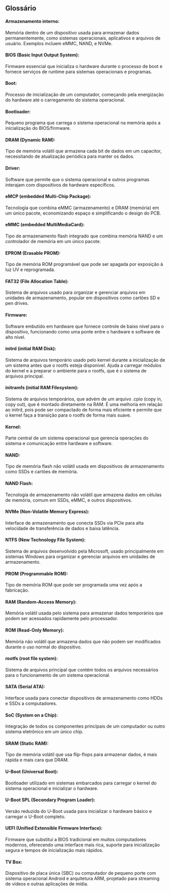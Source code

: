 
## Glossário

#### Armazenamento interno:
<!-- Armazenamento interno -->
Memória dentro de um dispositivo usada para armazenar dados permanentemente, como sistemas operacionais, aplicativos e arquivos de usuário. Exemplos incluem eMMC, NAND, e NVMe.

#### BIOS (Basic Input Output System):
<!-- BIOS -->
Firmware essencial que inicializa o hardware durante o processo de boot e fornece serviços de runtime para sistemas operacionais e programas.

#### Boot:
<!-- Boot -->
Processo de inicialização de um computador, começando pela energização do hardware até o carregamento do sistema operacional.

#### Bootloader:
<!-- Bootloader -->
Pequeno programa que carrega o sistema operacional na memória após a inicialização do BIOS/firmware.

#### DRAM (Dynamic RAM):
<!-- DRAM -->
Tipo de memória volátil que armazena cada bit de dados em um capacitor, necessitando de atualização periódica para manter os dados.

#### Driver:
<!-- Driver -->
Software que permite que o sistema operacional e outros programas interajam com dispositivos de hardware específicos.

#### eMCP (embedded Multi-Chip Package):
<!-- eMCP -->
Tecnologia que combina eMMC (armazenamento) e DRAM (memória) em um único pacote, economizando espaço e simplificando o design do PCB.

#### eMMC (embedded MultiMediaCard):
<!-- eMMC -->
Tipo de armazenamento flash integrado que combina memória NAND e um controlador de memória em um único pacote.

#### EPROM (Erasable PROM):
<!-- EPROM -->
Tipo de memória ROM programável que pode ser apagada por exposição à luz UV e reprogramada.

#### FAT32 (File Allocation Table):
<!-- FAT32 -->
Sistema de arquivos usado para organizar e gerenciar arquivos em unidades de armazenamento, popular em dispositivos como cartões SD e pen drives.

#### Firmware:
<!-- Firmware -->
Software embutido em hardware que fornece controle de baixo nível para o dispositivo, funcionando como uma ponte entre o hardware e software de alto nível.

#### initrd (initial RAM Disk):
<!-- initrd -->
Sistema de arquivos temporário usado pelo kernel durante a inicialização de um sistema antes que o rootfs esteja disponível. Ajuda a carregar módulos do kernel e a preparar o ambiente para o rootfs, que é o sistema de arquivos principal.

#### initramfs (initial RAM Filesystem):
<!-- initramfs -->
Sistema de arquivos temporários, que advém de um arquivo .cpio (copy in, copy out), que é montado diretamente na RAM. É uma melhoria em relação ao initrd, pois pode ser compactado de forma mais eficiente e permite que o kernel faça a transição para o rootfs de forma mais suave.

#### Kernel:
<!-- Kernel -->
Parte central de um sistema operacional que gerencia operações do sistema e comunicação entre hardware e software.

#### NAND:
<!-- NAND -->
Tipo de memória flash não volátil usada em dispositivos de armazenamento como SSDs e cartões de memória.

#### NAND Flash:
<!-- NAND Flash -->
Tecnologia de armazenamento não volátil que armazena dados em células de memória, comum em SSDs, eMMC, e outros dispositivos.

#### NVMe (Non-Volatile Memory Express):
<!-- NVMe -->
Interface de armazenamento que conecta SSDs via PCIe para alta velocidade de transferência de dados e baixa latência.

#### NTFS (New Technology File System):
<!-- NTFS -->
Sistema de arquivos desenvolvido pela Microsoft, usado principalmente em sistemas Windows para organizar e gerenciar arquivos em unidades de armazenamento.

#### PROM (Programmable ROM):
<!-- PROM -->
Tipo de memória ROM que pode ser programada uma vez após a fabricação.

#### RAM (Random-Access Memory):
<!-- RAM -->
Memória volátil usada pelo sistema para armazenar dados temporários que podem ser acessados rapidamente pelo processador.

#### ROM (Read-Only Memory):
<!-- ROM -->
Memória não volátil que armazena dados que não podem ser modificados durante o uso normal do dispositivo.

#### rootfs (root file system):
<!-- rootfs -->
Sistema de arquivos principal que contém todos os arquivos necessários para o funcionamento de um sistema operacional.

#### SATA (Serial ATA):
<!-- SATA -->
Interface usada para conectar dispositivos de armazenamento como HDDs e SSDs a computadores.

#### SoC (System on a Chip):
<!-- SoC -->
Integração de todos os componentes principais de um computador ou outro sistema eletrônico em um único chip.

#### SRAM (Static RAM):
<!-- SRAM -->
Tipo de memória volátil que usa flip-flops para armazenar dados, é mais rápida e mais cara que DRAM.

#### U-Boot (Universal Boot):
<!-- U-Boot -->
Bootloader utilizado em sistemas embarcados para carregar o kernel do sistema operacional e inicializar o hardware.

#### U-Boot SPL (Secondary Program Loader):
<!-- U-Boot SPL -->
Versão reduzida do U-Boot usada para inicializar o hardware básico e carregar o U-Boot completo.

#### UEFI (Unified Extensible Firmware Interface):
<!-- UEFI -->
Firmware que substitui a BIOS tradicional em muitos computadores modernos, oferecendo uma interface mais rica, suporte para inicialização segura e tempos de inicialização mais rápidos.

#### TV Box:
<!-- TV Box -->
Dispositivo de placa única (SBC) ou computador de pequeno porte com sistema operacional Android e arquitetura ARM, projetado para streaming de vídeos e outras aplicações de mídia.


